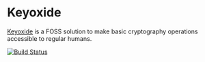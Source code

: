 # Keyoxide

[Keyoxide](https://keyoxide.org) is a FOSS solution to make basic cryptography operations accessible to regular humans.

[![Build Status](https://drone.private.foss.best/api/badges/yarmo/keyoxide/status.svg?branch=main)](https://drone.private.foss.best/yarmo/keyoxide)
